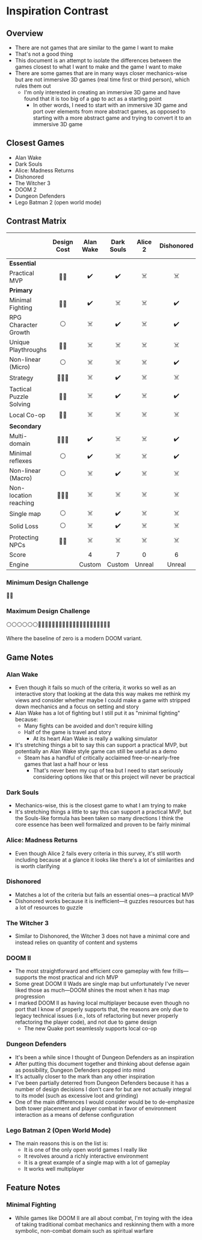 # Inspiration Contrast

## Overview

* There are not games that are similar to the game I want to make
* That's not a good thing
* This document is an attempt to isolate the differences between the games closest to what I want to make and the game I want to make
* There are some games that are in many ways closer mechanics-wise but are not immersive 3D games (real time first or third person), which rules them out
  * I'm only interested in creating an immersive 3D game and have found that it is too big of a gap to act as a starting point
    * In other words, I need to start with an immersive 3D game and port over elements from more abstract games, as opposed to starting with a more abstract game and trying to convert it to an immersive 3D game


## Closest Games

* Alan Wake
* Dark Souls
* Alice: Madness Returns
* Dishonored
* The Witcher 3
* DOOM 2
* Dungeon Defenders
* Lego Batman 2 (open world mode)

## Contrast Matrix

|                         |                 Design Cost                  |       Alan Wake        |       Dark Souls       |        Alice 2         |       Dishonored       |     The Witcher 3      |        DOOM II         |   Dungeon Defenders    |     Lego Batman 2      |
| ----------------------- | :------------------------------------------: | :--------------------: | :--------------------: | :--------------------: | :--------------------: | :--------------------: | :--------------------: | :--------------------: | :--------------------: |
| **Essential**           |                                              |                        |                        |                        |                        |                        |                        |                        |                        |
| Practical MVP           | :large_orange_diamond::large_orange_diamond: |   :heavy_check_mark:   |   :heavy_check_mark:   | :skull_and_crossbones: | :skull_and_crossbones: | :skull_and_crossbones: |   :heavy_check_mark:   |   :heavy_check_mark:   | :skull_and_crossbones: |
| **Primary**             |                                              |                        |                        |                        |                        |                        |                        |                        |                        |
| Minimal Fighting        | :large_orange_diamond::large_orange_diamond: |   :heavy_check_mark:   | :skull_and_crossbones: | :skull_and_crossbones: |   :heavy_check_mark:   |   :heavy_check_mark:   | :skull_and_crossbones: | :skull_and_crossbones: |   :heavy_check_mark:   |
| RPG Character Growth    |                      ⚪                       | :skull_and_crossbones: |   :heavy_check_mark:   | :skull_and_crossbones: |   :heavy_check_mark:   |   :heavy_check_mark:   | :skull_and_crossbones: |   :heavy_check_mark:   | :skull_and_crossbones: |
| Unique Playthroughs     | :large_orange_diamond::large_orange_diamond: | :skull_and_crossbones: | :skull_and_crossbones: | :skull_and_crossbones: | :skull_and_crossbones: | :skull_and_crossbones: | :skull_and_crossbones: | :skull_and_crossbones: | :skull_and_crossbones: |
| Non-linear (Micro)      |                      ⚪                       | :skull_and_crossbones: | :skull_and_crossbones: | :skull_and_crossbones: |   :heavy_check_mark:   |   :heavy_check_mark:   |   :heavy_check_mark:   |   :heavy_check_mark:   |   :heavy_check_mark:   |
| Strategy                |                     🔴🔴🔴                      | :skull_and_crossbones: |   :heavy_check_mark:   | :skull_and_crossbones: | :skull_and_crossbones: | :skull_and_crossbones: | :skull_and_crossbones: |   :heavy_check_mark:   | :skull_and_crossbones: |
| Tactical Puzzle Solving | :large_orange_diamond::large_orange_diamond: | :skull_and_crossbones: |   :heavy_check_mark:   | :skull_and_crossbones: |   :heavy_check_mark:   | :skull_and_crossbones: |   :heavy_check_mark:   |   :heavy_check_mark:   | :skull_and_crossbones: |
| Local Co-op             | :large_orange_diamond::large_orange_diamond: | :skull_and_crossbones: | :skull_and_crossbones: | :skull_and_crossbones: | :skull_and_crossbones: | :skull_and_crossbones: |   :heavy_check_mark:   |   :heavy_check_mark:   |   :heavy_check_mark:   |
| **Secondary**           |                                              |                        |                        |                        |                        |                        |                        |                        |                        |
| Multi-domain            |                     🔴🔴🔴                      |   :heavy_check_mark:   | :skull_and_crossbones: | :skull_and_crossbones: |   :heavy_check_mark:   |   :heavy_check_mark:   | :skull_and_crossbones: | :skull_and_crossbones: |   :heavy_check_mark:   |
| Minimal reflexes        |                      ⚪                       |   :heavy_check_mark:   | :skull_and_crossbones: | :skull_and_crossbones: |   :heavy_check_mark:   |   :heavy_check_mark:   |   :heavy_check_mark:   |   :heavy_check_mark:   |   :heavy_check_mark:   |
| Non-linear (Macro)      |                      ⚪                       | :skull_and_crossbones: |   :heavy_check_mark:   | :skull_and_crossbones: | :skull_and_crossbones: | :skull_and_crossbones: | :skull_and_crossbones: |   :heavy_check_mark:   |   :heavy_check_mark:   |
| Non-location reaching   |                     🔴🔴🔴                      | :skull_and_crossbones: | :skull_and_crossbones: | :skull_and_crossbones: | :skull_and_crossbones: |   :heavy_check_mark:   | :skull_and_crossbones: |   :heavy_check_mark:   |   :heavy_check_mark:   |
| Single map              |                      ⚪                       | :skull_and_crossbones: |   :heavy_check_mark:   | :skull_and_crossbones: | :skull_and_crossbones: | :skull_and_crossbones: | :skull_and_crossbones: | :skull_and_crossbones: |   :heavy_check_mark:   |
| Solid Loss              |                      ⚪                       | :skull_and_crossbones: |   :heavy_check_mark:   | :skull_and_crossbones: | :skull_and_crossbones: | :skull_and_crossbones: | :skull_and_crossbones: |   :heavy_check_mark:   | :skull_and_crossbones: |
| Protecting NPCs         | :large_orange_diamond::large_orange_diamond: | :skull_and_crossbones: | :skull_and_crossbones: | :skull_and_crossbones: | :skull_and_crossbones: | :skull_and_crossbones: | :skull_and_crossbones: |   :heavy_check_mark:   | :skull_and_crossbones: |
| Score                   |                                              |           4            |           7            |           0            |           6            |           6            |           5            |           11           |           8            |
| Engine                  |                                              |         Custom         |         Custom         |         Unreal         |         Unreal         |         Custom         |         Custom         |         Unreal         |         Custom         |

### Minimum Design Challenge

:large_orange_diamond::large_orange_diamond:

### Maximum Design Challenge

⚪⚪⚪⚪⚪⚪:large_orange_diamond::large_orange_diamond::large_orange_diamond::large_orange_diamond::large_orange_diamond::large_orange_diamond::large_orange_diamond::large_orange_diamond::large_orange_diamond::large_orange_diamond::large_orange_diamond::large_orange_diamond:🔴🔴🔴🔴🔴🔴🔴🔴🔴

Where the baseline of zero is a modern DOOM variant.

## Game Notes

### Alan Wake

* Even though it fails so much of the criteria, it works so well as an interactive story that looking at the data this way makes me rethink my views and consider whether maybe I could make a game with stripped down mechanics and a focus on setting and story
* Alan Wake has a lot of fighting but I still put it as "minimal fighting" because:
  * Many fights can be avoided and don't require killing
  * Half of the game is travel and story
    * At its heart Alan Wake is really a walking simulator
* It's stretching things a bit to say this can support a practical MVP, but potentially an Alan Wake style game can still be useful as a demo
  * Steam has a handful of critically acclaimed free-or-nearly-free games that last a half hour or less
    * That's never been my cup of tea but I need to start seriously considering options like that or this project will never be practical

### Dark Souls

* Mechanics-wise, this is the closest game to what I am trying to make
* It's stretching things a little to say this can support a practical MVP, but the Souls-like formula has been taken so many directions I think the core essence has been well formalized and proven to be fairly minimal

### Alice: Madness Returns

* Even though Alice 2 fails every criteria in this survey, it's still worth including because at a glance it looks like there's a lot of similarities and is worth clarifying

### Dishonored

* Matches a lot of the criteria but fails an essential ones—a practical MVP
* Dishonored works because it is inefficient—it guzzles resources but has a lot of resources to guzzle

### The Witcher 3

* Similar to Dishonored, the Witcher 3 does not have a minimal core and instead relies on quantity of content and systems

### DOOM II

* The most straightforward and efficient core gameplay with few frills—supports the most practical and rich MVP
* Some great DOOM II Wads are single map but unfortunately I've never liked those as much—DOOM shines the most when it has map progression
* I marked DOOM II as having local multiplayer because even though no port that I know of properly supports that, the reasons are only due to legacy technical issues (i.e., lots of refactoring but never properly refactoring the player code), and not due to game design
  * The new Quake port seamlessly supports local co-op


### Dungeon Defenders

* It's been a while since I thought of Dungeon Defenders as an inspiration
* After putting this document together and thinking about defense again as possibility, Dungeon Defenders popped into mind
* It's actually closer to the mark than any other inspiration
* I've been partially deterred from Dungeon Defenders because it has a number of design decisions I don't care for but are not actually integral to its model (such as excessive loot and grinding)
* One of the main differences I would consider would be to de-emphasize both tower placement and player combat in favor of environment interaction as a means of defense configuration

### Lego Batman 2 (Open World Mode)

* The main reasons this is on the list is:
  * It is one of the only open world games I really like
  * It revolves around a richly interactive environment
  * It is a great example of a single map with a lot of gameplay
  * It works well multiplayer

## Feature Notes

### Minimal Fighting

* While games like DOOM II are all about combat, I'm toying with the idea of taking traditional combat mechanics and reskinning them with a more symbolic, non-combat domain such as spiritual warfare

